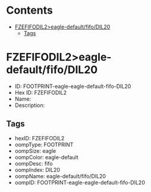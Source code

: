



Contents
========

* [FZEFIFODIL2>eagle-default/fifo/DIL20](#fzefifodil2eagle-defaultfifodil20)
	* [Tags](#tags)

# FZEFIFODIL2>eagle-default/fifo/DIL20

- ID: FOOTPRINT-eagle-eagle-default-fifo-DIL20
- Hex ID: FZEFIFODIL2
- Name: 
- Description: 

## Tags

- hexID: FZEFIFODIL2
- oompType: FOOTPRINT
- oompSize: eagle
- oompColor: eagle-default
- oompDesc: fifo
- oompIndex: DIL20
- oompName: eagle-default/fifo/DIL20
- oompID: FOOTPRINT-eagle-eagle-default-fifo-DIL20
